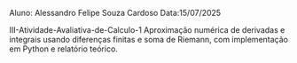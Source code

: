 Aluno: Alessandro Felipe Souza Cardoso
Data:15/07/2025

III-Atividade-Avaliativa-de-Calculo-1
Aproximação numérica de derivadas e integrais usando diferenças finitas e soma de Riemann, com implementação em Python e relatório teórico.
